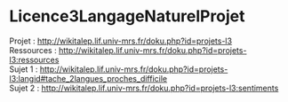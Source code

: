 # Licence3LangageNaturelProjet
Projet : http://wikitalep.lif.univ-mrs.fr/doku.php?id=projets-l3  
Ressources : http://wikitalep.lif.univ-mrs.fr/doku.php?id=projets-l3:ressources  
Sujet 1 : http://wikitalep.lif.univ-mrs.fr/doku.php?id=projets-l3:langid#tache_2langues_proches_difficile  
Sujet 2 : http://wikitalep.lif.univ-mrs.fr/doku.php?id=projets-l3:sentiments  
